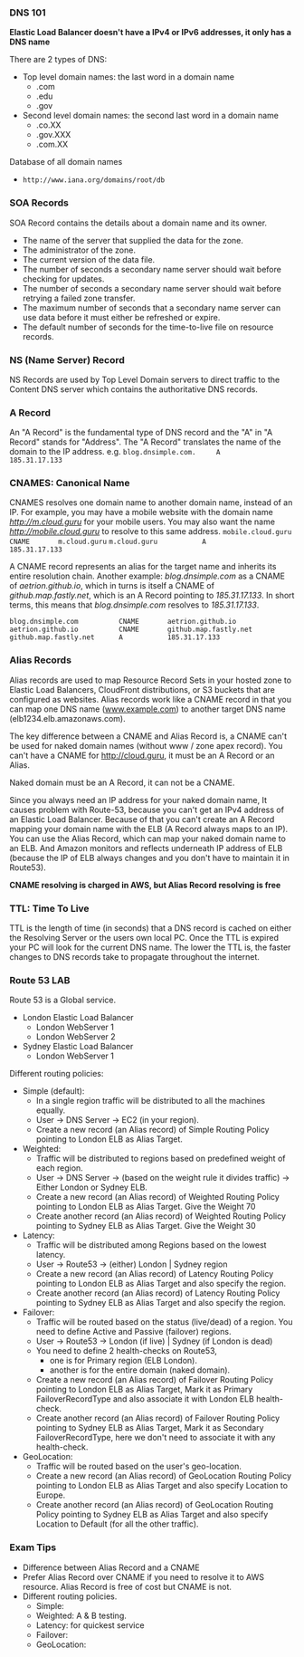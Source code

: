 ### DNS 101 ###
**Elastic Load Balancer doesn't have a IPv4 or IPv6 addresses, it only has a DNS name**

There are 2 types of DNS:
- Top level domain names: the last word in a domain name
    - .com
    - .edu
    - .gov
- Second level domain names: the second last word in a domain name
    - .co.XX
    - .gov.XXX
    - .com.XX

Database of all domain names
* `http://www.iana.org/domains/root/db`


### SOA Records ###
SOA Record contains the details about a domain name and its owner.
- The name of the server that supplied the data for the zone.
- The administrator of the zone.
- The current version of the data file.
- The number of seconds a secondary name server should wait before checking for updates.
- The number of seconds a secondary name server should wait before retrying a failed zone transfer.
- The maximum number of seconds that a secondary name server can use data before it must either be refreshed or expire.
- The default number of seconds for the time-to-live file on resource records.


### NS (Name Server) Record ###
NS Records are used by Top Level Domain servers to direct traffic to the Content DNS server which contains the authoritative DNS records.


### A Record ###
An "A Record" is the fundamental type of DNS record and the "A" in "A Record" stands for "Address".
The "A Record" translates the name of the domain to the IP address.
    e.g. `blog.dnsimple.com.     A       185.31.17.133`


### CNAMES: Canonical Name ###
CNAMES resolves one domain name to another domain name, instead of an IP.
For example, you may have a mobile website with the domain name _http://m.cloud.guru_ for your mobile users. You may also want the name _http://mobile.cloud.guru_ to resolve to this same address.
`mobile.cloud.guru      CNAME       m.cloud.guru`
`m.cloud.guru           A           185.31.17.133`

A CNAME record represents an alias for the target name and inherits its entire resolution chain.
Another example: _blog.dnsimple.com_ as a CNAME of _aetrion.github.io_, which in turns is itself a CNAME of _github.map.fastly.net_, which is an A Record pointing to _185.31.17.133_. In short terms, this means that _blog.dnsimple.com_ resolves to _185.31.17.133_.

`blog.dnsimple.com          CNAME       aetrion.github.io`
`aetrion.github.io          CNAME       github.map.fastly.net`
`github.map.fastly.net      A           185.31.17.133`


### Alias Records ###
Alias records are used to map Resource Record Sets in your hosted zone to Elastic Load Balancers, CloudFront distributions, or S3 buckets that are configured as websites.
Alias records work like a CNAME record in that you can map one DNS name (www.example.com) to another target DNS name (elb1234.elb.amazonaws.com).

The key difference between a CNAME and Alias Record is, a CNAME can't be used for naked domain names (without www / zone apex record). You can't have a CNAME for http://cloud.guru, it must be an A Record or an Alias.

Naked domain must be an A Record, it can not be a CNAME.

Since you always need an IP address for your naked domain name, It causes problem with Route-53, because you can't get an IPv4 address of an Elastic Load Balancer. Because of that you can't create an A Record mapping your domain name with the ELB (A Record always maps to an IP). You can use the Alias Record, which can map your naked domain name to an ELB. And Amazon monitors and reflects underneath IP address of ELB (because the IP of ELB always changes and you don't have to maintain it in Route53).

**CNAME resolving is charged in AWS, but Alias Record resolving is free**


### TTL: Time To Live ###
TTL is the length of time (in seconds) that a DNS record is cached on either the Resolving Server or the users own local PC. Once the TTL is expired your PC will look for the current DNS name. The lower the TTL is, the faster changes to DNS records take to propagate throughout the internet.



### Route 53 LAB ###
Route 53 is a Global service.

- London Elastic Load Balancer
    - London WebServer 1
    - London WebServer 2
- Sydney Elastic Load Balancer
    - London WebServer 1

Different routing policies:
- Simple (default):
    - In a single region traffic will be distributed to all the machines equally.
    - User -> DNS Server -> EC2 (in your region).
    - Create a new record (an Alias record) of Simple Routing Policy pointing to London ELB as Alias Target.
- Weighted:
    - Traffic will be distributed to regions based on predefined weight of each region.
    - User -> DNS Server -> (based on the weight rule it divides traffic) -> Either London or Sydney ELB.
    - Create a new   record (an Alias record) of Weighted Routing Policy pointing to London ELB as Alias Target. Give the Weight 70
    - Create another record (an Alias record) of Weighted Routing Policy pointing to Sydney ELB as Alias Target. Give the Weight 30
- Latency:
    - Traffic will be distributed among Regions based on the lowest latency.
    - User -> Route53 -> (either) London | Sydney region
    - Create a new   record (an Alias record) of Latency Routing Policy pointing to London ELB as Alias Target and also specify the region.
    - Create another record (an Alias record) of Latency Routing Policy pointing to Sydney ELB as Alias Target and also specify the region.
- Failover:
    - Traffic will be routed based on the status (live/dead) of a region. You need to define Active and Passive (failover) regions.
    - User -> Route53 -> London (if live) | Sydney (if London is dead)
    - You need to define 2 health-checks on Route53,
        - one is for Primary region (ELB London).
        - another is for the entire domain (naked domain).
    - Create a new   record (an Alias record) of Failover Routing Policy pointing to London ELB as Alias Target, Mark it as Primary   FailoverRecordType and also associate it with London ELB health-check.
    - Create another record (an Alias record) of Failover Routing Policy pointing to Sydney ELB as Alias Target, Mark it as Secondary FailoverRecordType, here we don't need to associate it with any health-check.
- GeoLocation:
    - Traffic will be routed based on the user's geo-location.
    - Create a new   record (an Alias record) of GeoLocation Routing Policy pointing to London ELB as Alias Target and also specify Location to Europe.
    - Create another record (an Alias record) of GeoLocation Routing Policy pointing to Sydney ELB as Alias Target and also specify Location to Default (for all the other traffic).


### Exam Tips ###
- Difference between Alias Record and a CNAME
- Prefer Alias Record over CNAME if you need to resolve it to AWS resource. Alias Record is free of cost but CNAME is not.
- Different routing policies.
    - Simple:
    - Weighted: A & B testing.
    - Latency: for quickest service
    - Failover:
    - GeoLocation:
